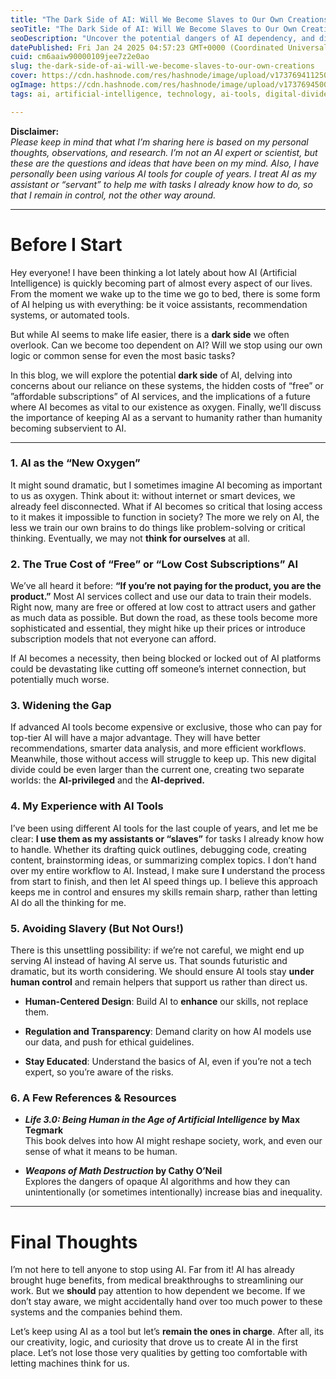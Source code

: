 ```yaml
---
title: "The Dark Side of AI: Will We Become Slaves to Our Own Creations?"
seoTitle: "The Dark Side of AI: Will We Become Slaves to Our Own Creations?"
seoDescription: "Uncover the potential dangers of AI dependency, and discover practical steps to keep AI as your helper, not your master."
datePublished: Fri Jan 24 2025 04:57:23 GMT+0000 (Coordinated Universal Time)
cuid: cm6aaiw90000109jee7z2e0ao
slug: the-dark-side-of-ai-will-we-become-slaves-to-our-own-creations
cover: https://cdn.hashnode.com/res/hashnode/image/upload/v1737694112509/649bacdb-2e08-477d-bed1-81f1197adfa1.jpeg
ogImage: https://cdn.hashnode.com/res/hashnode/image/upload/v1737694500683/989b9aac-5bd3-422a-a45b-1c6101d01428.jpeg
tags: ai, artificial-intelligence, technology, ai-tools, digital-divide, ai-ethics, futureofwork, free-ai, dependency-on-ai, ai-in-society

---
```


**Disclaimer:**  
*Please keep in mind that what I’m sharing here is based on my personal thoughts, observations, and research. I’m not an AI expert or scientist, but these are the questions and ideas that have been on my mind. Also, I have personally been using various AI tools for couple of years. I treat AI as my assistant or “servant” to help me with tasks I already know how to do, so that I remain in control, not the other way around.*

---

# Before I Start

Hey everyone! I have been thinking a lot lately about how AI (Artificial Intelligence) is quickly becoming part of almost every aspect of our lives. From the moment we wake up to the time we go to bed, there is some form of AI helping us with everything: be it voice assistants, recommendation systems, or automated tools.

But while AI seems to make life easier, there is a **dark side** we often overlook. Can we become too dependent on AI? Will we stop using our own logic or common sense for even the most basic tasks?

In this blog, we will explore the potential **dark side** of AI, delving into concerns about our reliance on these systems, the hidden costs of “free” or ”affordable subscriptions” of AI services, and the implications of a future where AI becomes as vital to our existence as oxygen. Finally, we’ll discuss the importance of keeping AI as a servant to humanity rather than humanity becoming subservient to AI.

---

### 1\. AI as the “New Oxygen”

It might sound dramatic, but I sometimes imagine AI becoming as important to us as oxygen. Think about it: without internet or smart devices, we already feel disconnected. What if AI becomes so critical that losing access to it makes it impossible to function in society? The more we rely on AI, the less we train our own brains to do things like problem-solving or critical thinking. Eventually, we may not **think for ourselves** at all.

### 2\. The True Cost of “Free” or “Low Cost Subscriptions” AI

We’ve all heard it before: **“If you’re not paying for the product, you are the product.”** Most AI services collect and use our data to train their models. Right now, many are free or offered at low cost to attract users and gather as much data as possible. But down the road, as these tools become more sophisticated and essential, they might hike up their prices or introduce subscription models that not everyone can afford.

If AI becomes a necessity, then being blocked or locked out of AI platforms could be devastating like cutting off someone’s internet connection, but potentially much worse.

### 3\. Widening the Gap

If advanced AI tools become expensive or exclusive, those who can pay for top-tier AI will have a major advantage. They will have better recommendations, smarter data analysis, and more efficient workflows. Meanwhile, those without access will struggle to keep up. This new digital divide could be even larger than the current one, creating two separate worlds: the **AI-privileged** and the **AI-deprived.**

### 4\. My Experience with AI Tools

I’ve been using different AI tools for the last couple of years, and let me be clear: **I use them as my assistants or “slaves”** for tasks I already know how to handle. Whether its drafting quick outlines, debugging code, creating content, brainstorming ideas, or summarizing complex topics. I don’t hand over my entire workflow to AI. Instead, I make sure **I** understand the process from start to finish, and then let AI speed things up. I believe this approach keeps me in control and ensures my skills remain sharp, rather than letting AI do all the thinking for me.

### 5\. Avoiding Slavery (But Not Ours!)

There is this unsettling possibility: if we’re not careful, we might end up serving AI instead of having AI serve us. That sounds futuristic and dramatic, but its worth considering. We should ensure AI tools stay **under human control** and remain helpers that support us rather than direct us.

* **Human-Centered Design**: Build AI to **enhance** our skills, not replace them.
    
* **Regulation and Transparency**: Demand clarity on how AI models use our data, and push for ethical guidelines.
    
* **Stay Educated**: Understand the basics of AI, even if you’re not a tech expert, so you’re aware of the risks.
    

### 6\. A Few References & Resources

* ***Life 3.0: Being Human in the Age of Artificial Intelligence* by Max Tegmark**  
    This book delves into how AI might reshape society, work, and even our sense of what it means to be human.
    
* ***Weapons of Math Destruction* by Cathy O’Neil**  
    Explores the dangers of opaque AI algorithms and how they can unintentionally (or sometimes intentionally) increase bias and inequality.
    

---

# Final Thoughts

I’m not here to tell anyone to stop using AI. Far from it! AI has already brought huge benefits, from medical breakthroughs to streamlining our work. But we **should** pay attention to how dependent we become. If we don’t stay aware, we might accidentally hand over too much power to these systems and the companies behind them.

Let’s keep using AI as a tool but let’s **remain the ones in charge**. After all, its our creativity, logic, and curiosity that drove us to create AI in the first place. Let’s not lose those very qualities by getting too comfortable with letting machines think for us.